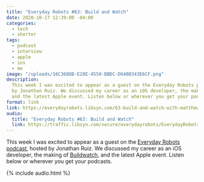 ```yaml
---
title: "Everyday Robots #63: Build and Watch"
date: 2020-10-17 12:39:00 -04:00
categories:
  - tech
  - shorter
tags:
  - podcast
  - interview
  - apple
  - ios
  - me
image: "/uploads/16C368DB-E28E-4550-BBDC-D640B343E6CF.png"
description:
  This week I was excited to appear as a guest on the Everyday Robots podcast,  hosted
  by Jonathan Ruiz. We discussed my career as an iOS developer, the making of Buildwatch,
  and the latest Apple event. Listen below or wherever you get your podcasts.
format: link
link: https://everydayrobots.libsyn.com/63-build-and-watch-with-matthew-bischoff
audio:
  title: "Everyday Robots #63: Build and Watch"
  link: https://traffic.libsyn.com/secure/everydayrobots/EverydayRobots63finalVersion.mp3?dest-id=1530128
---
```


This week I was excited to appear as a guest on the [Everyday Robots podcast](https://everydayrobots.libsyn.com/63-build-and-watch-with-matthew-bischoff), hosted by Jonathan Ruiz. We discussed my career as an iOS developer, the making of [Buildwatch](https://buildwatch.app), and the latest Apple event. Listen below or wherever you get your podcasts.

{% include audio.html %}
